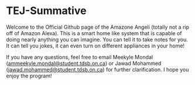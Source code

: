 # TEJ-Summative
Welcome to the Official Github page of the Amazone Angeli (totally not a rip off of Amazon Alexa). This is a smart home like system that is capable of doing nearly anything you can imagine. You can tell it to take notes for you. It can tell you jokes, it can even turn on different appliances in your home! 

If you have any questions, feel free to email Meekyle Mondal (ammeekyle.mondal@student.tdsb.on.ca) or Jawad Mohammed (jawad.mohammed@student.tdsb.on.ca) for further clarification. I hope you enjoy the program!
